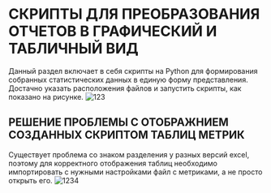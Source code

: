 # СКРИПТЫ ДЛЯ ПРЕОБРАЗОВАНИЯ ОТЧЕТОВ В ГРАФИЧЕСКИЙ И ТАБЛИЧНЫЙ ВИД
Данный раздел включает в себя скрипты на Python для формирования собранных статистических данных в единую форму представления. Достачно указать расположения файлов и запустить скрипты, как показано на рисунке.
![123](https://github.com/Rozenroze/DATASET_RISCV/assets/131447538/90bc8154-cf9f-4907-aa7b-11afe1a49b03)
## РЕШЕНИЕ ПРОБЛЕМЫ С ОТОБРАЖНИЕМ СОЗДАННЫХ СКРИПТОМ ТАБЛИЦ МЕТРИК
Существует проблема со знаком разделения у разных версий excel, поэтому для корректного отображения таблиц необходимо импортировать с нужными настройками файл с метриками, а не просто открыть его.
![1234](https://github.com/Rozenroze/DATASET_RISCV/assets/131447538/4476bf0f-c739-457c-91e9-d5666c02ad4a)
